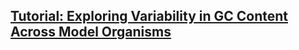 ## [Tutorial: Exploring Variability in GC Content Across Model Organisms](https://learningbioinformatics.substack.com/p/compare-gc-content)
